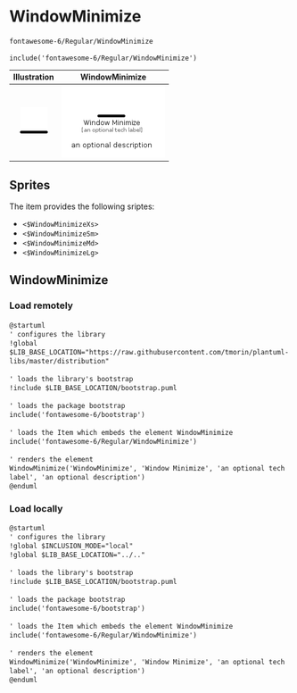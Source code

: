 # WindowMinimize


```text
fontawesome-6/Regular/WindowMinimize
```

```text
include('fontawesome-6/Regular/WindowMinimize')
```



| Illustration | WindowMinimize |
| :---: | :---: |
| ![illustration for Illustration](../../fontawesome-6/Regular/WindowMinimize.png) | ![illustration for WindowMinimize](../../fontawesome-6/Regular/WindowMinimize.Local.png) |



## Sprites
The item provides the following sriptes:

- `<$WindowMinimizeXs>`
- `<$WindowMinimizeSm>`
- `<$WindowMinimizeMd>`
- `<$WindowMinimizeLg>`





## WindowMinimize

### Load remotely
```plantuml
@startuml
' configures the library
!global $LIB_BASE_LOCATION="https://raw.githubusercontent.com/tmorin/plantuml-libs/master/distribution"

' loads the library's bootstrap
!include $LIB_BASE_LOCATION/bootstrap.puml

' loads the package bootstrap
include('fontawesome-6/bootstrap')

' loads the Item which embeds the element WindowMinimize
include('fontawesome-6/Regular/WindowMinimize')

' renders the element
WindowMinimize('WindowMinimize', 'Window Minimize', 'an optional tech label', 'an optional description')
@enduml
```

### Load locally
```plantuml
@startuml
' configures the library
!global $INCLUSION_MODE="local"
!global $LIB_BASE_LOCATION="../.."

' loads the library's bootstrap
!include $LIB_BASE_LOCATION/bootstrap.puml

' loads the package bootstrap
include('fontawesome-6/bootstrap')

' loads the Item which embeds the element WindowMinimize
include('fontawesome-6/Regular/WindowMinimize')

' renders the element
WindowMinimize('WindowMinimize', 'Window Minimize', 'an optional tech label', 'an optional description')
@enduml
```

